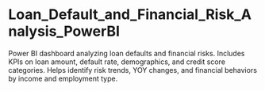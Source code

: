 # Loan_Default_and_Financial_Risk_Analysis_PowerBI
Power BI dashboard analyzing loan defaults and financial risks. Includes KPIs on loan amount, default rate, demographics, and credit score categories. Helps identify risk trends, YOY changes, and financial behaviors by income and employment type.
